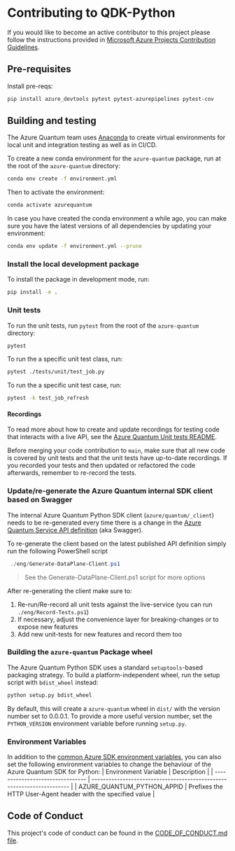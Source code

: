# Contributing to QDK-Python #

If you would like to become an active contributor to this project please
follow the instructions provided in [Microsoft Azure Projects Contribution Guidelines](https://opensource.microsoft.com/collaborate/).

## Pre-requisites

Install pre-reqs:

```bash
pip install azure_devtools pytest pytest-azurepipelines pytest-cov
```

## Building and testing ##

The Azure Quantum team uses [Anaconda](https://www.anaconda.com/products/individual) to create virtual environments for local unit and integration testing as well as in CI/CD.

To create a new conda environment for the `azure-quantum` package, run at the root of the `azure-quantum` directory:

```bash
conda env create -f environment.yml
```

Then to activate the environment:

```bash
conda activate azurequantum
```

In case you have created the conda environment a while ago, you can make sure you have the latest versions of all dependencies by updating your environment:

```bash
conda env update -f environment.yml --prune
```

### Install the local development package ###

To install the package in development mode, run:

```bash
pip install -e .
```

### Unit tests ###

To run the unit tests, run `pytest` from the root of the `azure-quantum` directory:

```bash
pytest
```

To run the a specific unit test class, run:

```bash
pytest ./tests/unit/test_job.py
```

To run the a specific unit test case, run:

```bash
pytest -k test_job_refresh
```

#### Recordings ####

To read more about how to create and update recordings for testing code that interacts with a live API, see the [Azure Quantum Unit tests README](./azure-quantum/tests/README.md).

Before merging your code contribution to `main`, make sure that all new code is covered by unit tests and that the unit tests have up-to-date recordings. If you recorded your tests and then updated or refactored the code afterwards, remember to re-record the tests.

### Update/re-generate the Azure Quantum internal SDK client based on Swagger ###

The internal Azure Quantum Python SDK client (`azure/quantum/_client`) needs to be re-generated every time there is a change in the [Azure Quantum Service API definition](https://github.com/Azure/azure-rest-api-specs/tree/main/specification/quantum/data-plane) (aka Swagger).

To re-generate the client based on the latest published API definition simply run the following PowerShell script

```powershell
 ./eng/Generate-DataPlane-Client.ps1
```
> See the Generate-DataPlane-Client.ps1 script for more options

After re-generating the client make sure to:

1. Re-run/Re-record all unit tests against the live-service (you can run `./eng/Record-Tests.ps1`)
1. If necessary, adjust the convenience layer for breaking-changes or to expose new features
1. Add new unit-tests for new features and record them too

### Building the `azure-quantum` Package wheel ###

The Azure Quantum Python SDK uses a standard `setuptools`-based packaging strategy.
To build a platform-independent wheel, run the setup script with `bdist_wheel` instead:

```bash
python setup.py bdist_wheel
```

By default, this will create a `azure-quantum` wheel in `dist/` with the version number set to 0.0.0.1.
To provide a more useful version number, set the `PYTHON_VERSION` environment variable before running `setup.py`.

### Environment Variables ###

In addition to the [common Azure SDK environment variables](https://azure.github.io/azure-sdk/general_azurecore.html#environment-variables), you can also set the following environment variables to change the behaviour of the Azure Quantum SDK for Python:
| Environment Variable             | Description                                                            |
| -------------------------------- | ---------------------------------------------------------------------- |
| AZURE_QUANTUM_PYTHON_APPID       | Prefixes the HTTP User-Agent header with the specified value           |

## Code of Conduct ##

This project's code of conduct can be found in the
[CODE_OF_CONDUCT.md file](https://github.com/microsoft/qdk-python/blob/main/CODE_OF_CONDUCT.md).
